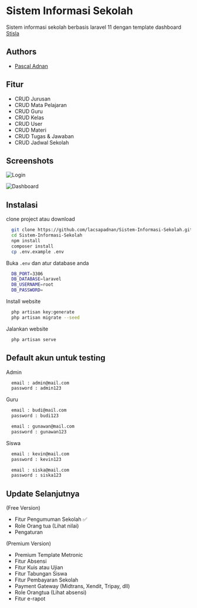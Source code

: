 
# Sistem Informasi Sekolah

Sistem informasi sekolah berbasis laravel 11 dengan template dashboard
[Stisla](https://getstisla.com/)
## Authors

- [Pascal Adnan](https://www.github.com/lacsapadnan)


## Fitur

- CRUD Jurusan
- CRUD Mata Pelajaran
- CRUD Guru
- CRUD Kelas
- CRUD User
- CRUD Materi
- CRUD Tugas & Jawaban
- CRUD Jadwal Sekolah


## Screenshots

![Login](https://i.ibb.co/QrvFVsq/download.png)

![Dashboard](https://i.ibb.co/4Vvff5F/Screenshot-3.jpg)


## Instalasi

clone project atau download

```bash
  git clone https://github.com/lacsapadnan/Sistem-Informasi-Sekolah.git
  cd Sistem-Informasi-Sekolah
  npm install
  composer install
  cp .env.example .env
```

Buka `.env` dan atur database anda
```bash
  DB_PORT=3306
  DB_DATABASE=laravel
  DB_USERNAME=root
  DB_PASSWORD=
```

Install website
```bash
  php artisan key:generate
  php artisan migrate --seed
```

Jalankan website
```bash
  php artisan serve
```
## Default akun untuk testing

Admin
```bash
  email : admin@mail.com
  password : admin123
```

Guru
```bash
  email : budi@mail.com
  password : budi123

  email : gunawan@mail.com
  password : gunawan123
```

Siswa
```bash
  email : kevin@mail.com
  password : kevin123

  email : siska@mail.com
  password : siska123
```
## Update Selanjutnya

(Free Version)
- Fitur Pengumuman Sekolah ✅
- Role Orang tua (Lihat nilai)
- Pengaturan

(Premium Version)
- Premium Template Metronic
- Fitur Absensi
- Fitur Kuis atau Ujian
- Fitur Tabungan Siswa
- Fitur Pembayaran Sekolah
- Payment Gateway (Midtrans, Xendit, Tripay, dll)
- Role Orangtua (Lihat absensi)
- Fitur e-rapot

